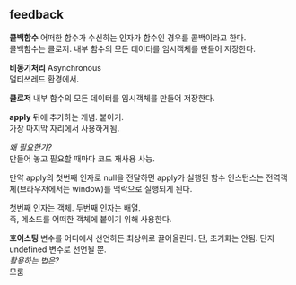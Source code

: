 ## feedback

**콜백함수**
어떠한 함수가 수신하는 인자가 함수인 경우를 콜백이라고 한다.  
콜백함수는 클로저. 내부 함수의 모든 데이터를 임시객체를 만들어 저장한다.  


**비동기처리**
Asynchronous  
멀티쓰레드 환경에서.  


**클로저**
내부 함수의 모든 데이터를 임시객체를 만들어 저장한다.  


**apply**
뒤에 추가하는 개념. 붙이기.  
가장 마지막 자리에서 사용하게됨.  

*왜 필요한가?*  
만들어 놓고 필요할 때마다 코드 재사용 사능.  

만약 apply의 첫번째 인자로 null을 전달하면 apply가 실행된 함수 인스턴스는 전역객체(브라우저에서는 window)를 맥락으로 실행되게 된다.  

첫번째 인자는 객체. 두번째 인자는 배열.  
즉, 메소드를 어떠한 객체에 붙이기 위해 사용한다.  


**호이스팅**
변수를 어디에서 선언하든 최상위로 끌어올린다. 단, 초기화는 안됨. 단지 undefined 변수로 선언될 뿐.  
*활용하는 법은?*  
모룸  

